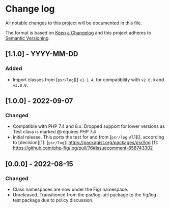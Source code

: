 # Change log
All notable changes to this project will be documented in this file.

The format is based on [Keep a Changelog](http://keepachangelog.com/)
and this project adheres to [Semantic Versioning](http://semver.org/).

## [1.1.0] - YYYY-MM-DD
### Added
- Import classes from [`psr/log`][] `v1.1.4`, for compatibility with `v2.0.0` and `v3.0.0`.

## [1.0.0] - 2022-09-07
### Changed
- Compatible with PHP 7.4 and 8.x. Dropped support for lower versions as Test class is marked @requires PHP 7.4
- Initial release. This ports the test for and from [`psr/log` v1.1][], according to
[decision][1].
[`psr/log`]: https://packagist.org/packages/psr/log
[1]: https://github.com/php-fig/log/pull/76#issuecomment-858743302

## [0.0.0] - 2022-08-15
### Changed
- Class namespaces are now under the Fig\\ namespace.
- Unreleased. Transitioned from the psr/log-util package to the fig/log-test package due to policy discussion.